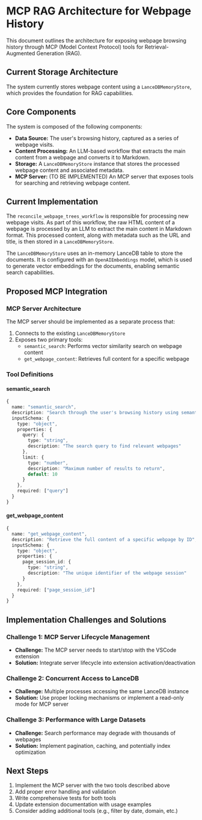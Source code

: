# MCP RAG Architecture for Webpage History

This document outlines the architecture for exposing webpage browsing history through MCP (Model Context Protocol) tools for Retrieval-Augmented Generation (RAG).

## Current Storage Architecture

The system currently stores webpage content using a `LanceDBMemoryStore`, which provides the foundation for RAG capabilities.

## Core Components

The system is composed of the following components:

*   **Data Source:** The user's browsing history, captured as a series of webpage visits.
*   **Content Processing:** An LLM-based workflow that extracts the main content from a webpage and converts it to Markdown.
*   **Storage:** A `LanceDBMemoryStore` instance that stores the processed webpage content and associated metadata.
*   **MCP Server:** (TO BE IMPLEMENTED) An MCP server that exposes tools for searching and retrieving webpage content.

## Current Implementation

The `reconcile_webpage_trees_workflow` is responsible for processing new webpage visits. As part of this workflow, the raw HTML content of a webpage is processed by an LLM to extract the main content in Markdown format. This processed content, along with metadata such as the URL and title, is then stored in a `LanceDBMemoryStore`.

The `LanceDBMemoryStore` uses an in-memory LanceDB table to store the documents. It is configured with an `OpenAIEmbeddings` model, which is used to generate vector embeddings for the documents, enabling semantic search capabilities.

## Proposed MCP Integration

### MCP Server Architecture

The MCP server should be implemented as a separate process that:
1. Connects to the existing `LanceDBMemoryStore`
2. Exposes two primary tools:
   - `semantic_search`: Performs vector similarity search on webpage content
   - `get_webpage_content`: Retrieves full content for a specific webpage

### Tool Definitions

#### semantic_search
```typescript
{
  name: "semantic_search",
  description: "Search through the user's browsing history using semantic similarity",
  inputSchema: {
    type: "object",
    properties: {
      query: {
        type: "string",
        description: "The search query to find relevant webpages"
      },
      limit: {
        type: "number",
        description: "Maximum number of results to return",
        default: 10
      }
    },
    required: ["query"]
  }
}
```

#### get_webpage_content
```typescript
{
  name: "get_webpage_content",
  description: "Retrieve the full content of a specific webpage by ID",
  inputSchema: {
    type: "object",
    properties: {
      page_session_id: {
        type: "string",
        description: "The unique identifier of the webpage session"
      }
    },
    required: ["page_session_id"]
  }
}
```

## Implementation Challenges and Solutions

### Challenge 1: MCP Server Lifecycle Management
- **Challenge:** The MCP server needs to start/stop with the VSCode extension
- **Solution:** Integrate server lifecycle into extension activation/deactivation

### Challenge 2: Concurrent Access to LanceDB
- **Challenge:** Multiple processes accessing the same LanceDB instance
- **Solution:** Use proper locking mechanisms or implement a read-only mode for MCP server

### Challenge 3: Performance with Large Datasets
- **Challenge:** Search performance may degrade with thousands of webpages
- **Solution:** Implement pagination, caching, and potentially index optimization

## Next Steps

1. Implement the MCP server with the two tools described above
2. Add proper error handling and validation
3. Write comprehensive tests for both tools
4. Update extension documentation with usage examples
5. Consider adding additional tools (e.g., filter by date, domain, etc.)